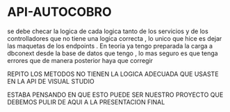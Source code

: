# API-AUTOCOBRO
se debe checar la logica de cada logica tanto de los servicios y de los controlladores que no tiene una logica correcta , lo unico que hice es dejar las maquetas de los endpoints .
En teoria ya tengo preparada la carga a dbconext desde la base de datos que tengo , lo mas seguro es que tenga errores que de manera posterior haya que corregir

REPITO LOS METODOS NO TIENEN LA LOGICA ADECUADA QUE USASTE EN LA API DE VISUAL STUDIO

ESTABA PENSANDO EN QUE ESTO PUEDE SER NUESTRO PROYECTO QUE DEBEMOS PULIR DE AQUI A LA PRESENTACION FINAL 
